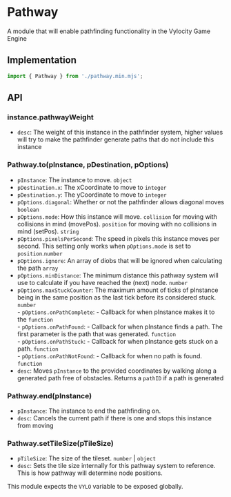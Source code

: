 # Pathway
A module that will enable pathfinding functionality in the Vylocity Game Engine   

## Implementation 

```js
import { Pathway } from './pathway.min.mjs';
```

## API   

###  instance.pathwayWeight   
   - `desc`: The weight of this instance in the pathfinder system, higher values will try to make the pathfinder generate paths that do not include this instance  

###  Pathway.to(pInstance, pDestination, pOptions) 
   - `pInstance`: The instance to move. `object`
   - `pDestination.x`: The xCoordinate to move to `integer`  
   - `pDestination.y`: The yCoordinate to move to `integer`  
   - `pOptions.diagonal`: Whether or not the pathfinder allows diagonal moves `boolean`  
   - `pOptions.mode`: How this instance will move. `collision` for moving with collisions in mind (movePos). `position` for moving with no collisions in mind (setPos). `string` 
   - `pOptions.pixelsPerSecond`: The speed in pixels this instance moves per second. This setting only works when `pOptions.mode` is set to `position`.`number`   
   - `pOptions.ignore`: An array of diobs that will be ignored when calculating the path `array`  
   - `pOptions.minDistance`: The minimum distance this pathway system will use to calculate if you have reached the (next) node. `number`   
   - `pOptions.maxStuckCounter`: The maximum amount of ticks of pInstance being in the same position as the last tick before its considered stuck. `number`  
	- `pOptions.onPathComplete`: - Callback for when pInstance makes it to the `function`  
	- `pOptions.onPathFound`: - Callback for when pInstance finds a path. The first parameter is the path that was generated. `function`  
	- `pOptions.onPathStuck`: - Callback for when pInstance gets stuck on a path. `function`   
	- `pOptions.onPathNotFound`: - Callback for when no path is found. `function`  
   - `desc`: Moves `pInstance` to the provided coordinates by walking along a generated path free of obstacles. Returns a `pathID` if a path is generated  

###  Pathway.end(pInstance)  
   - `pInstance`: The instance to end the pathfinding on.
   - `desc`: Cancels the current path if there is one and stops this instance from moving    
   
### Pathway.setTileSize(pTileSize)
  - `pTileSize`: The size of the tileset. `number` | `object`
  - `desc`: Sets the tile size internally for this pathway system to reference. This is how pathway will determine node positions.

This module expects the `VYLO` variable to be exposed globally.